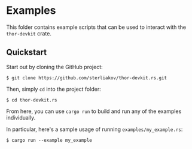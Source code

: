 # Examples

This folder contains example scripts that can be used to interact with
the `thor-devkit` crate.

## Quickstart

Start out by cloning the GitHub project:

```shell
$ git clone https://github.com/sterliakov/thor-devkit.rs.git
```

Then, simply `cd` into the project folder:

```shell
$ cd thor-devkit.rs
```

From here, you can use `cargo run` to build and run
any of the examples individually.

In particular, here's a sample usage of running `examples/my_example.rs`:

```shell
$ cargo run --example my_example
```
